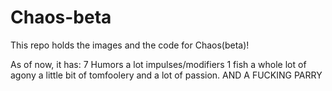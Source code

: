 # Chaos-beta
This repo holds the images and the code for Chaos(beta)!

As of now, it has:
7 Humors 
a lot impulses/modifiers
1 fish
a whole lot of agony
a little bit of tomfoolery
and a lot of passion.
AND A FUCKING PARRY